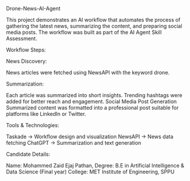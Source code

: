 Drone-News-AI-Agent

This project demonstrates an AI workflow that automates the process of gathering the latest news, summarizing the content, and preparing social media posts. The workflow was built as part of the AI Agent Skill Assessment.

Workflow Steps:

News Discovery:

News articles were fetched using NewsAPI with the keyword drone.

Summarization:

Each article was summarized into short insights.
Trending hashtags were added for better reach and engagement.
Social Media Post Generation
Summarized content was formatted into a professional post suitable for platforms like LinkedIn or Twitter.

Tools & Technologies:

Taskade → Workflow design and visualization
NewsAPI → News data fetching
ChatGPT → Summarization and text generation

Candidate Details:

Name: Mohammed Zaid Ejaj Pathan,
Degree: B.E in Artificial Intelligence & Data Science (Final year)
College: MET Institute of Engineering, SPPU

